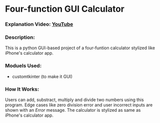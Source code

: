 # Four-function GUI Calculator

### Explanation Video: [YouTube](https://youtu.be/mNdMQTTUgkM)

### Description:
This is a python GUI-based project of a four-funtion calculator stylized like iPhone's calculator app.

### Moduels Used:
- customtkinter (to make it GUI)

### How It Works:
Users can add, substract, multiply and divide two numbers using this program. Edge cases like zero division error and user incorrect inputs are shown with an *Error* message. The calculator is stylized as same as iPhone's calculator app.
